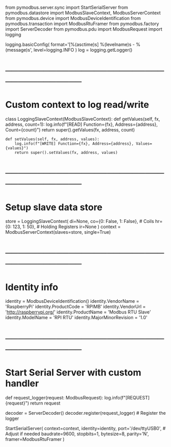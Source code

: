 from pymodbus.server.sync import StartSerialServer
from pymodbus.datastore import ModbusSlaveContext, ModbusServerContext
from pymodbus.device import ModbusDeviceIdentification
from pymodbus.transaction import ModbusRtuFramer
from pymodbus.factory import ServerDecoder
from pymodbus.pdu import ModbusRequest
import logging

logging.basicConfig(
    format='[%(asctime)s] %(levelname)s - %(message)s',
    level=logging.INFO
)
log = logging.getLogger()

# ─────────────────────────────────────
# Custom context to log read/write
class LoggingSlaveContext(ModbusSlaveContext):
    def getValues(self, fx, address, count=1):
        log.info(f"[READ] Function={fx}, Address={address}, Count={count}")
        return super().getValues(fx, address, count)

    def setValues(self, fx, address, values):
        log.info(f"[WRITE] Function={fx}, Address={address}, Values={values}")
        return super().setValues(fx, address, values)

# ─────────────────────────────────────
# Setup slave data store
store = LoggingSlaveContext(
    di=None,
    co={0: False, 1: False},  # Coils
    hr={0: 123, 1: 50},       # Holding Registers
    ir=None
)
context = ModbusServerContext(slaves=store, single=True)

# ─────────────────────────────────────
# Identity info
identity = ModbusDeviceIdentification()
identity.VendorName = 'RaspberryPi'
identity.ProductCode = 'RPIMB'
identity.VendorUrl = 'http://raspberrypi.org/'
identity.ProductName = 'Modbus RTU Slave'
identity.ModelName = 'RPI RTU'
identity.MajorMinorRevision = '1.0'

# ─────────────────────────────────────
# Start Serial Server with custom handler
def request_logger(request: ModbusRequest):
    log.info(f"[REQUEST] {request}")
    return request

decoder = ServerDecoder()
decoder.register(request_logger)  # Register the logger

StartSerialServer(
    context=context,
    identity=identity,
    port='/dev/ttyUSB0',    # Adjust if needed
    baudrate=9600,
    stopbits=1,
    bytesize=8,
    parity='N',
    framer=ModbusRtuFramer
)
